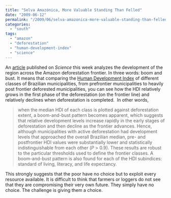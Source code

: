 ```yaml
---
title: "Selva Amazónica, More Valuable Standing Than Felled"
date: "2009-06-12"
permalink: "/2009/06/selva-amazonica-more-valuable-standing-than-felled/"
categories: 
  - "south"
tags: 
  - "amazon"
  - "deforestation"
  - "human-development-index"
  - "science"
---
```


An [article](http://www.sciencemag.org/cgi/content/full/324/5933/1435?ijkey=9e5b154a6146aa21cf0c983753c486eef02ca823) published on _Science_ this week analyzes the development of the region across the Amazon deforestation frontier. In three words: boom and bust. It means that comparing the [Human Development Index](http://en.wikipedia.org/wiki/Human_Development_Index) of different classes of Brazilian municipalities, from prefrontier municipalities to heavily post frontier deforested municipalities, you can see how the HDI relatively grows in the first phase of the deforestation (on the frontier line) and relatively declines when deforestation is completed.  In other words,

> when the median HDI of each class is plotted against deforestation extent, a boom-and-bust pattern becomes apparent, which suggests that relative development levels increase rapidly in the early stages of deforestation and then decline as the frontier advances. Hence, although municipalities with active deforestation had development levels that approached the overall Brazilian median, pre- and postfrontier HDI values were substantially lower and statistically indistinguishable from each other (_P_ \> 0.9). These results are robust to the particular thresholds used to define the frontier classes. A boom-and-bust pattern is also found for each of the HDI subindices: standard of living, literacy, and life expectancy.

This strongly suggests that the poor have no choice but to exploit every resource available. It is difficult to think that farmers or loggers do not see that they are compromising their very own future. They simply have no choice. The challenge is giving them a choice.
